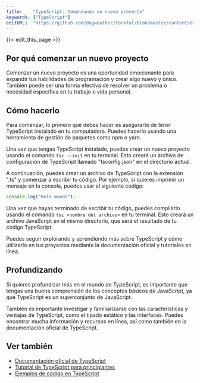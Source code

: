 ```yaml
---
title:    "TypeScript: Comenzando un nuevo proyecto"
keywords: ["TypeScript"]
editURL:  "https://github.com/dogweather/forkful/blob/master/content/es/typescript/starting-a-new-project.md"
---
```


{{< edit_this_page >}}

## Por qué comenzar un nuevo proyecto

Comenzar un nuevo proyecto es una oportunidad emocionante para expandir tus habilidades de programación y crear algo nuevo y único. También puede ser una forma efectiva de resolver un problema o necesidad específica en tu trabajo o vida personal.

## Cómo hacerlo

Para comenzar, lo primero que debes hacer es asegurarte de tener TypeScript instalado en tu computadora. Puedes hacerlo usando una herramienta de gestión de paquetes como npm o yarn.

Una vez que tengas TypeScript instalado, puedes crear un nuevo proyecto usando el comando ```tsc --init``` en tu terminal. Esto creará un archivo de configuración de TypeScript llamado "tsconfig.json" en el directorio actual.

A continuación, puedes crear un archivo de TypeScript con la extensión ".ts" y comenzar a escribir tu código. Por ejemplo, si quieres imprimir un mensaje en la consola, puedes usar el siguiente código:

```TypeScript
console.log("Hola mundo");
```

Una vez que hayas terminado de escribir tu código, puedes compilarlo usando el comando ```tsc <nombre del archivo>``` en tu terminal. Esto creará un archivo JavaScript en el mismo directorio, que será el resultado de tu código TypeScript.

Puedes seguir explorando y aprendiendo más sobre TypeScript y cómo utilizarlo en tus proyectos mediante la documentación oficial y tutoriales en línea.

## Profundizando

Si quieres profundizar más en el mundo de TypeScript, es importante que tengas una buena comprensión de los conceptos básicos de JavaScript, ya que TypeScript es un superconjunto de JavaScript.

También es importante investigar y familiarizarse con las características y ventajas de TypeScript, como el tipado estático y las interfaces. Puedes encontrar mucha información y recursos en línea, así como también en la documentación oficial de TypeScript.

## Ver también

- [Documentación oficial de TypeScript](https://www.typescriptlang.org/docs/)
- [Tutorial de TypeScript para principiantes](https://www.digitalocean.com/community/tutorials/typescript-tutorial-for-beginners)
- [Ejemplos de código en TypeScript](https://www.typescriptlang.org/samples/index.html)